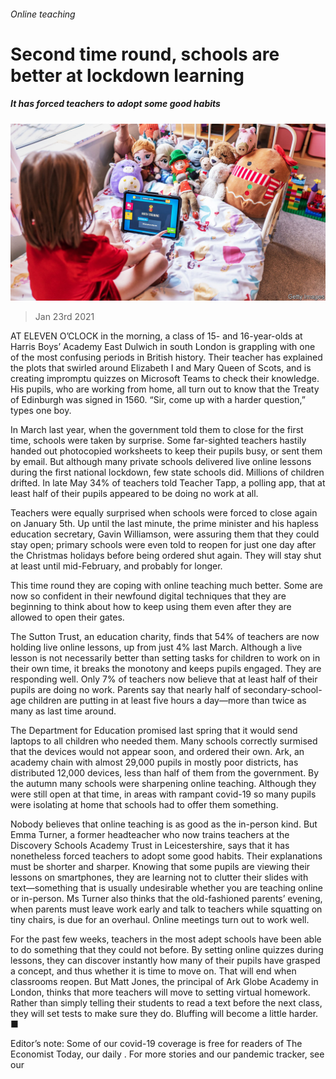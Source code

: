 ###### Online teaching

# Second time round, schools are better at lockdown learning 

##### It has forced teachers to adopt some good habits 

![image](images/20210123_BRP003_0.jpg) 

> Jan 23rd 2021 


AT ELEVEN O’CLOCK in the morning, a class of 15- and 16-year-olds at Harris Boys’ Academy East Dulwich in south London is grappling with one of the most confusing periods in British history. Their teacher has explained the plots that swirled around Elizabeth I and Mary Queen of Scots, and is creating impromptu quizzes on Microsoft Teams to check their knowledge. His pupils, who are working from home, all turn out to know that the Treaty of Edinburgh was signed in 1560. “Sir, come up with a harder question,” types one boy.


In March last year, when the government told them to close for the first time, schools were taken by surprise. Some far-sighted teachers hastily handed out photocopied worksheets to keep their pupils busy, or sent them by email. But although many private schools delivered live online lessons during the first national lockdown, few state schools did. Millions of children drifted. In late May 34% of teachers told Teacher Tapp, a polling app, that at least half of their pupils appeared to be doing no work at all.



Teachers were equally surprised when schools were forced to close again on January 5th. Up until the last minute, the prime minister and his hapless education secretary, Gavin Williamson, were assuring them that they could stay open; primary schools were even told to reopen for just one day after the Christmas holidays before being ordered shut again. They will stay shut at least until mid-February, and probably for longer.


This time round they are coping with online teaching much better. Some are now so confident in their newfound digital techniques that they are beginning to think about how to keep using them even after they are allowed to open their gates.


The Sutton Trust, an education charity, finds that 54% of teachers are now holding live online lessons, up from just 4% last March. Although a live lesson is not necessarily better than setting tasks for children to work on in their own time, it breaks the monotony and keeps pupils engaged. They are responding well. Only 7% of teachers now believe that at least half of their pupils are doing no work. Parents say that nearly half of secondary-school-age children are putting in at least five hours a day—more than twice as many as last time around.


The Department for Education promised last spring that it would send laptops to all children who needed them. Many schools correctly surmised that the devices would not appear soon, and ordered their own. Ark, an academy chain with almost 29,000 pupils in mostly poor districts, has distributed 12,000 devices, less than half of them from the government. By the autumn many schools were sharpening online teaching. Although they were still open at that time, in areas with rampant covid-19 so many pupils were isolating at home that schools had to offer them something.


Nobody believes that online teaching is as good as the in-person kind. But Emma Turner, a former headteacher who now trains teachers at the Discovery Schools Academy Trust in Leicestershire, says that it has nonetheless forced teachers to adopt some good habits. Their explanations must be shorter and sharper. Knowing that some pupils are viewing their lessons on smartphones, they are learning not to clutter their slides with text—something that is usually undesirable whether you are teaching online or in-person. Ms Turner also thinks that the old-fashioned parents’ evening, when parents must leave work early and talk to teachers while squatting on tiny chairs, is due for an overhaul. Online meetings turn out to work well.


For the past few weeks, teachers in the most adept schools have been able to do something that they could not before. By setting online quizzes during lessons, they can discover instantly how many of their pupils have grasped a concept, and thus whether it is time to move on. That will end when classrooms reopen. But Matt Jones, the principal of Ark Globe Academy in London, thinks that more teachers will move to setting virtual homework. Rather than simply telling their students to read a text before the next class, they will set tests to make sure they do. Bluffing will become a little harder. ■


Editor’s note: Some of our covid-19 coverage is free for readers of The Economist Today, our daily . For more stories and our pandemic tracker, see our 

